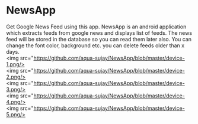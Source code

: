 # NewsApp
Get Google News Feed using this app.
NewsApp is an android application which extracts feeds from google news and displays list of feeds.
The news feed will be stored in the database so you can read them later also.
You can change the font color, background etc.
you can delete feeds older than x days.
<br>
<img src="https://github.com/aqua-sujay/NewsApp/blob/master/device-1.png/>
<br>
<img src="https://github.com/aqua-sujay/NewsApp/blob/master/device-2.png/>
<br>
<img src="https://github.com/aqua-sujay/NewsApp/blob/master/device-3.png/>
<br>
<img src="https://github.com/aqua-sujay/NewsApp/blob/master/device-4.png/>
<br>
<img src="https://github.com/aqua-sujay/NewsApp/blob/master/device-5.png/>
<br>
